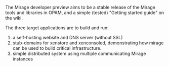 The Mirage developer preview aims to be a stable release of the Mirage tools
and libraries in OPAM, and a simple (tested) "Getting started guide" on the
wiki.

The three target applications are to build and run:

  1.  a self-hosting website and DNS server (without SSL)
  2.  stub-domains for xenstore and xenconsoled, demonstrating how mirage can be used to build critical infrastructure.
  3.  simple distributed system using multiple communicating Mirage instances
